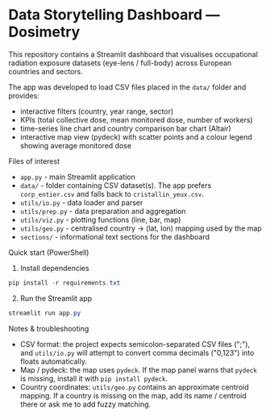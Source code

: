 # Data Storytelling Dashboard — Dosimetry

This repository contains a Streamlit dashboard that visualises occupational radiation exposure datasets (eye-lens / full-body) across European countries and sectors.

The app was developed to load CSV files placed in the `data/` folder and provides:
- interactive filters (country, year range, sector)
- KPIs (total collective dose, mean monitored dose, number of workers)
- time-series line chart and country comparison bar chart (Altair)
- interactive map view (pydeck) with scatter points and a colour legend showing average monitored dose

Files of interest
- `app.py` - main Streamlit application
- `data/` - folder containing CSV dataset(s). The app prefers `corp_entier.csv` and falls back to `cristallin_yeux.csv`.
- `utils/io.py` - data loader and parser
- `utils/prep.py` - data preparation and aggregation
- `utils/viz.py` - plotting functions (line, bar, map)
- `utils/geo.py` - centralised country -> (lat, lon) mapping used by the map
- `sections/` - informational text sections for the dashboard

Quick start (PowerShell)

1. Install dependencies

```powershell
pip install -r requirements.txt
```

2. Run the Streamlit app

```powershell
streamlit run app.py
```

Notes & troubleshooting
- CSV format: the project expects semicolon-separated CSV files (";"), and `utils/io.py` will attempt to convert comma decimals ("0,123") into floats automatically.
- Map / pydeck: the map uses `pydeck`. If the map panel warns that `pydeck` is missing, install it with `pip install pydeck`.
- Country coordinates: `utils/geo.py` contains an approximate centroid mapping. If a country is missing on the map, add its name / centroid there or ask me to add fuzzy matching.